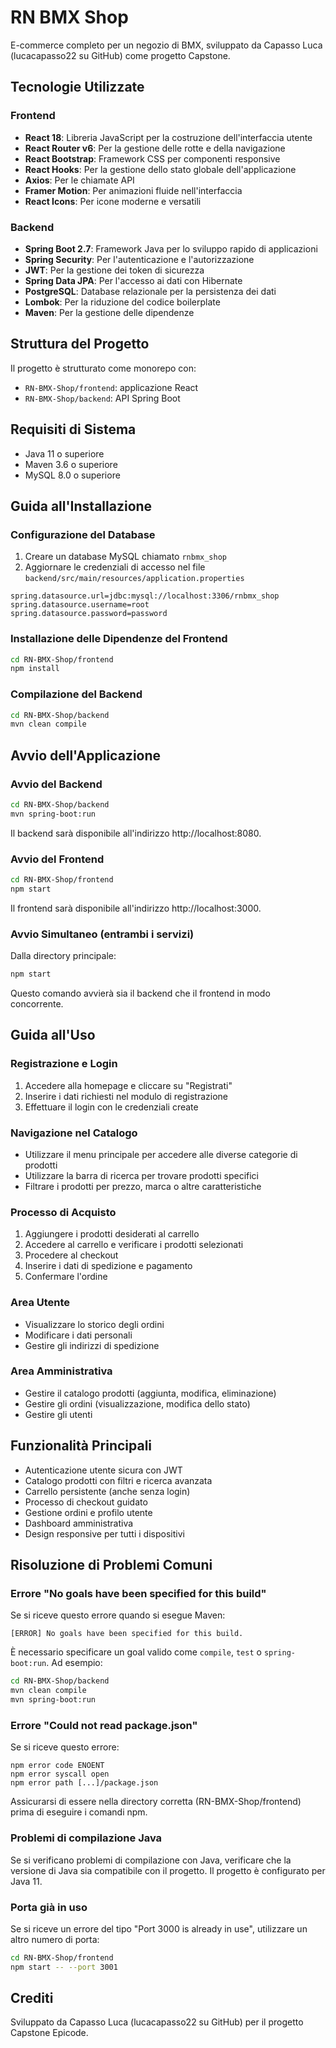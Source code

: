 # RN BMX Shop

E-commerce completo per un negozio di BMX, sviluppato da Capasso Luca (lucacapasso22 su GitHub) come progetto Capstone.

## Tecnologie Utilizzate

### Frontend

- **React 18**: Libreria JavaScript per la costruzione dell'interfaccia utente
- **React Router v6**: Per la gestione delle rotte e della navigazione
- **React Bootstrap**: Framework CSS per componenti responsive
- **React Hooks**: Per la gestione dello stato globale dell'applicazione
- **Axios**: Per le chiamate API
- **Framer Motion**: Per animazioni fluide nell'interfaccia
- **React Icons**: Per icone moderne e versatili

### Backend

- **Spring Boot 2.7**: Framework Java per lo sviluppo rapido di applicazioni
- **Spring Security**: Per l'autenticazione e l'autorizzazione
- **JWT**: Per la gestione dei token di sicurezza
- **Spring Data JPA**: Per l'accesso ai dati con Hibernate
- **PostgreSQL**: Database relazionale per la persistenza dei dati
- **Lombok**: Per la riduzione del codice boilerplate
- **Maven**: Per la gestione delle dipendenze

## Struttura del Progetto

Il progetto è strutturato come monorepo con:

- `RN-BMX-Shop/frontend`: applicazione React
- `RN-BMX-Shop/backend`: API Spring Boot

## Requisiti di Sistema

- Java 11 o superiore
- Maven 3.6 o superiore
- MySQL 8.0 o superiore

## Guida all'Installazione

### Configurazione del Database

1. Creare un database MySQL chiamato `rnbmx_shop`
2. Aggiornare le credenziali di accesso nel file `backend/src/main/resources/application.properties`

```properties
spring.datasource.url=jdbc:mysql://localhost:3306/rnbmx_shop
spring.datasource.username=root
spring.datasource.password=password
```

### Installazione delle Dipendenze del Frontend

```bash
cd RN-BMX-Shop/frontend
npm install
```

### Compilazione del Backend

```bash
cd RN-BMX-Shop/backend
mvn clean compile
```

## Avvio dell'Applicazione

### Avvio del Backend

```bash
cd RN-BMX-Shop/backend
mvn spring-boot:run
```

Il backend sarà disponibile all'indirizzo http://localhost:8080.

### Avvio del Frontend

```bash
cd RN-BMX-Shop/frontend
npm start
```

Il frontend sarà disponibile all'indirizzo http://localhost:3000.

### Avvio Simultaneo (entrambi i servizi)

Dalla directory principale:

```bash
npm start
```

Questo comando avvierà sia il backend che il frontend in modo concorrente.

## Guida all'Uso

### Registrazione e Login

1. Accedere alla homepage e cliccare su "Registrati"
2. Inserire i dati richiesti nel modulo di registrazione
3. Effettuare il login con le credenziali create

### Navigazione nel Catalogo

- Utilizzare il menu principale per accedere alle diverse categorie di prodotti
- Utilizzare la barra di ricerca per trovare prodotti specifici
- Filtrare i prodotti per prezzo, marca o altre caratteristiche

### Processo di Acquisto

1. Aggiungere i prodotti desiderati al carrello
2. Accedere al carrello e verificare i prodotti selezionati
3. Procedere al checkout
4. Inserire i dati di spedizione e pagamento
5. Confermare l'ordine

### Area Utente

- Visualizzare lo storico degli ordini
- Modificare i dati personali
- Gestire gli indirizzi di spedizione

### Area Amministrativa

- Gestire il catalogo prodotti (aggiunta, modifica, eliminazione)
- Gestire gli ordini (visualizzazione, modifica dello stato)
- Gestire gli utenti

## Funzionalità Principali

- Autenticazione utente sicura con JWT
- Catalogo prodotti con filtri e ricerca avanzata
- Carrello persistente (anche senza login)
- Processo di checkout guidato
- Gestione ordini e profilo utente
- Dashboard amministrativa
- Design responsive per tutti i dispositivi

## Risoluzione di Problemi Comuni

### Errore "No goals have been specified for this build"

Se si riceve questo errore quando si esegue Maven:

```
[ERROR] No goals have been specified for this build.
```

È necessario specificare un goal valido come `compile`, `test` o `spring-boot:run`. Ad esempio:

```bash
cd RN-BMX-Shop/backend
mvn clean compile
mvn spring-boot:run
```

### Errore "Could not read package.json"

Se si riceve questo errore:

```
npm error code ENOENT
npm error syscall open
npm error path [...]/package.json
```

Assicurarsi di essere nella directory corretta (RN-BMX-Shop/frontend) prima di eseguire i comandi npm.

### Problemi di compilazione Java

Se si verificano problemi di compilazione con Java, verificare che la versione di Java sia compatibile con il progetto. Il progetto è configurato per Java 11.

### Porta già in uso

Se si riceve un errore del tipo "Port 3000 is already in use", utilizzare un altro numero di porta:

```bash
cd RN-BMX-Shop/frontend
npm start -- --port 3001
```

## Crediti

Sviluppato da Capasso Luca (lucacapasso22 su GitHub) per il progetto Capstone Epicode.
